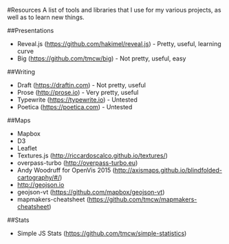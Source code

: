 #Resources
A list of tools and libraries that I use for my various projects, as well as to learn new things.

##Presentations
- Reveal.js (https://github.com/hakimel/reveal.js) - Pretty, useful, learning curve
- Big (https://github.com/tmcw/big) - Not pretty, useful, easy

##Writing
- Draft (https://draftin.com) - Not pretty, useful
- Prose (http://prose.io) - Very pretty, useful
- Typewrite (https://typewrite.io) - Untested
- Poetica (https://poetica.com) - Untested

##Maps
- Mapbox
- D3
- Leaflet
- Textures.js (http://riccardoscalco.github.io/textures/)
- overpass-turbo (http://overpass-turbo.eu)
- Andy Woodruff for OpenVis 2015 (http://axismaps.github.io/blindfolded-cartography/#/)
- http://geojson.io
- geojson-vt (https://github.com/mapbox/geojson-vt)
- mapmakers-cheatsheet (https://github.com/tmcw/mapmakers-cheatsheet)

##Stats
- Simple JS Stats (https://github.com/tmcw/simple-statistics)

